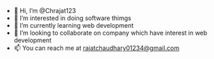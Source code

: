- 👋 Hi, I’m @Chrajat123
- 👀 I’m interested in doing software thimgs
- 🌱 I’m currently learning web development
- 💞️ I’m looking to collaborate on company which have interest in web development
- 📫 You can reach me at rajatchaudhary01234@gmail.com 

<!---
Chrajat123/Chrajat123 is a ✨ special ✨ repository because its `README.md` (this file) appears on your GitHub profile.
You can click the Preview link to take a look at your changes.
--->
